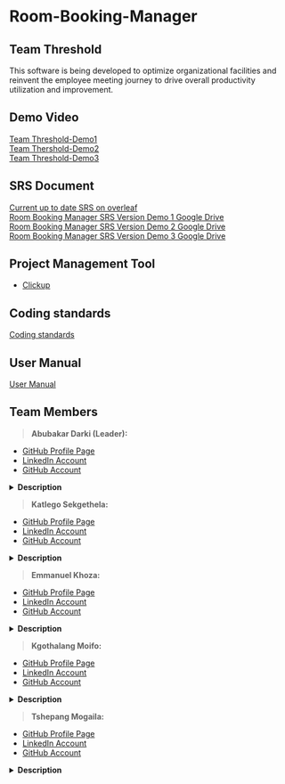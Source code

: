 # Room-Booking-Manager
## Team Threshold
This software is being developed to optimize organizational facilities and reinvent the employee meeting journey to drive overall productivity utilization and improvement. 

## Demo Video
<a href="https://drive.google.com/file/d/1CGxY2X6Tl_v756sPZwsO1dVit0Fvkuw8/view?usp=sharing">Team Threshold-Demo1</a><br>
<a href="https://drive.google.com/file/d/1Zcajocp4qBznNBAy1WEDwufw40bv3XBC/view?usp=sharing">Team Thershold-Demo2</a><br>
<a href="https://drive.google.com/file/d/1MZSYd513hn1vvJ-d7gp_CY3aeoRYtfe_/view?usp=sharing">Team Threshold-Demo3</a>
 ## SRS Document
<a href="https://www.overleaf.com/read/gjhpfhgkwpbh">Current up to date SRS on overleaf </a><br>
<a href="https://drive.google.com/file/d/16A_46CrvaJnDazlCYjJsJ8I7q8vuzfLw/view?usp=sharing">Room Booking Manager SRS Version Demo 1 Google Drive</a><br>
<a href="https://drive.google.com/file/d/1u1QUueHGIeSrS5YrRbJeqnciS0Q7XSUb/view?usp=sharing">Room Booking Manager SRS Version Demo 2 Google Drive</a><br>
<a href="https://drive.google.com/file/d/12B57r9xFVmK43lMvh8IiXfAqt-rC_vZC/view?usp=sharing">Room Booking Manager SRS Version Demo 3 Google Drive</a>
## Project Management Tool
* <a href="https://app.clickup.com/2545184/home/landing">Clickup</a>

## Coding standards
<a href="https://www.overleaf.com/read/jtvmjkckkqcq"> Coding standards </a><br>

## User Manual
<a href="https://drive.google.com/file/d/12B57r9xFVmK43lMvh8IiXfAqt-rC_vZC/view?usp=sharing"> User Manual </a><br>

## Team Members
> <b>Abubakar Darki (Leader): </b> <br>
 * <a href="https://abu-22.github.io/"> GitHub  Profile  Page</a><br>
 * <a href="https://www.linkedin.com/in/abubakar-darki-7567781a9/"> LinkedIn  Account </a><br>
 * <a href="https://github.com/Abu-22"> GitHub  Account </a><br>
 <details>
  <summary><b>Description</b></summary>
 </details>
 
> <b>Katlego Sekgethela: </b> <br>
 * <a href="https://katlegokt38.github.io/"> GitHub  Profile  Page</a><br>
 * <a href="https://www.linkedin.com/in/katlego-sekgethela-a751a31a5"> LinkedIn  Account </a><br>
 * <a href="https://github.com/Katlegokt38"> GitHub  Account </a><br>
 <details>
  <summary><b>Description</b></summary>
 </details>
 
> <b>Emmanuel Khoza: </b> <br>
 * <a href=""> GitHub  Profile  Page</a><br>
 * <a href=""> LinkedIn  Account </a><br>
 * <a href=""> GitHub  Account </a><br>
 <details>
  <summary><b>Description</b></summary>
 </details>
 
> <b>Kgothalang Moifo: </b> <br>
 * <a href="https://kg-3rd.github.io/kg-3rd.github.io./"> GitHub  Profile  Page</a><br>
 * <a href="https://www.linkedin.com/in/kgothalang-moifo-0a773b1a9"> LinkedIn  Account </a><br>
 * <a href="https://github.com/kg-3rd"> GitHub  Account </a><br>
 <details>
  <summary><b>Description</b></summary>
 </details>
 
> <b>Tshepang Mogaila: </b> <br>
 * <a href="https://teeldinho.github.io"> GitHub  Profile  Page</a><br>
 * <a href="https://www.linkedin.com/in/mr-tshepang-mogaila"> LinkedIn  Account </a><br>
 * <a href="https://github.com/teeldinho"> GitHub  Account </a><br>
 <details>
  <summary><b>Description</b></summary>
 </details>
 

